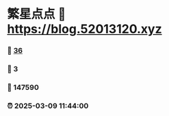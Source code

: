 # 繁星点点 :link: https://blog.52013120.xyz 
### :page_facing_up: [36](https://blog.52013120.xyz/tag.html) 
### :speech_balloon: 3 
### :hibiscus: 147590 
### :alarm_clock: 2025-03-09 11:44:00 
